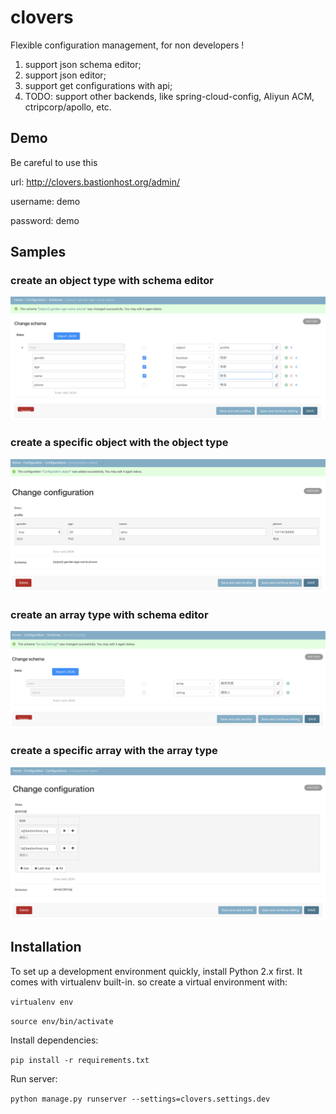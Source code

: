 
# clovers

Flexible configuration management, for non developers !

1. support json schema editor;
2. support json editor;
3. support get configurations with api;
4. TODO: support other backends, like spring-cloud-config, Aliyun ACM, ctripcorp/apollo, etc.

## Demo

Be careful to use this

url: http://clovers.bastionhost.org/admin/

username: demo

password: demo

## Samples

### create an object type with schema editor

![object-json-schema](./media/object-json-schema.jpg)

### create a specific object with the object type

![object-json](./media/object-json.jpg)

### create an array type with schema editor

![array-json-schema](./media/array-json-schema.jpg)

### create a specific array with the array type

![array-json](./media/array-json.jpg)

## Installation

To set up a development environment quickly, install Python 2.x first. It
comes with virtualenv built-in. so create a virtual environment with:

`virtualenv env`

`source env/bin/activate`

Install dependencies:

`pip install -r requirements.txt`

Run server:

`python manage.py runserver --settings=clovers.settings.dev`

